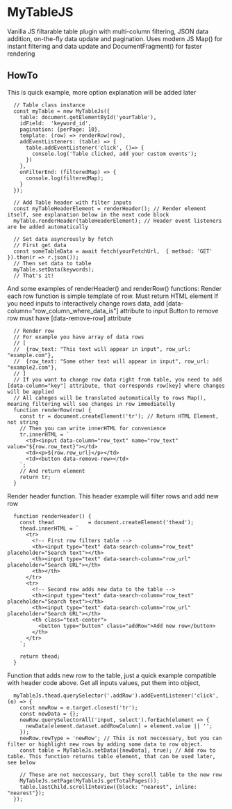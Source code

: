 # MyTableJS
Vanilla JS filtarable table plugin with multi-column filtering, JSON data addition, on-the-fly data update and pagination. Uses modern JS Map() for instant filtering and data update and DocumentFragment() for faster rendering
## HowTo
This is quick example, more option explanation will be added later
```
  // Table class instance
  const myTable = new MyTableJs({
    table: document.getElementById('yourTable'),
    idField:  'keyword_id',
    pagination: {perPage: 10},
    template: (row) => renderRow(row), 
    addEventListeners: (table) => {
      table.addEventListener('click', ()=> {
        console.log('Table clicked, add your custom events');
      })
    },
    onFilterEnd: (filteredMap) => {
      console.log(filteredMap);
    }
  });

  // Add Table header with filter inputs 
  const myTableHeaderElement = renderHeader(); // Render element itself, see explanation below in the next code block
  myTable.renderHeader(tableHeaderElement); // Header event listeners are be added automatically

  // Set data asyncrously by fetch
  // First get data
  const someTableData = await fetch(yourFetchUrl,  { method: 'GET' }).then(r => r.json());
  // Then set data to table
  myTable.setData(keywords);
  // That's it!
```
And some examples of renderHeader() and renderRow() functions:
Render each row function is simple template of row. Must return HTML element
If you need inputs to interactively change rows data, add [data-column="row_column_where_data_is"] attribute to input
Button to remove row must have [data-remove-row] attribute
```
  // Render row
  // For example you have array of data rows
  // [
  //  {row_text: "This text will appear in input", row_url: "example.com"},
  //  {row_text: "Some other text will appear in input", row_url: "example2.com"},
  // ]
  // If you want to change row data right from table, you need to add [data-column="key"] attribute, that corresponds row[key] where changes will be applied
  // All cahnges will be translated automatically to rows Map(), meaning filtering will see changes in row immediatelly
  function renderRow(row) {
    const tr = document.createElement('tr'); // Return HTML Element, not string
    // Then you can write innerHTML for convenience
    tr.innerHTML = `
      <td><input data-column="row_text" name="row_text" value="${row.row_text}"></td>
      <td><p>${row.row_url}</p></td>
      <td><button data-remove-row></td>
    `;
    // And return element
    return tr;
  }
```
Render header function. This header example will filter rows and add new row 
```
  function renderHeader() {
    const thead           = document.createElement('thead');
    thead.innerHTML = `
      <tr>
        <!-- First row filters table -->
        <th><input type="text" data-search-column="row_text" placeholder="Search text"></th>
        <th><input type="text" data-search-column="row_url"  placeholder="Search URL"></th>
        <th></th>
      </tr>
      <tr>
        <!-- Second row adds new data to the table -->
        <th><input type="text" data-search-column="row_text" placeholder="Search text"></th>
        <th><input type="text" data-search-column="row_url"  placeholder="Search URL"></th>
        <th class="text-center">
          <button type="button" class="addRow">Add new row</button>
        </th>
      </tr>
    `;

    return thead;
  }
```
Function that adds new row to the table, just a quick example compatible with header code above.
Get all inputs values, put them into object, 
```
  myTableJs.thead.querySelector('.addRow').addEventListener('click', (e) => {
    const newRow = e.target.closest('tr');
    const newData = {};
    newRow.querySelectorAll('input, select').forEach(element => {
      newData[element.dataset.addRowColumn] = element.value || '';
    });
    newRow.rowType = 'newRow'; // This is not neccessary, but you can filter or highlight new rows by adding some data to row object.
    const table = MyTableJs.setData([newData], true); // Add row to table. This function returns table element, that can be used later, see below

    // These are not neccessary, but they scroll table to the new row
    MyTableJs.setPage(MyTableJs.getTotalPages());
    table.lastChild.scrollIntoView({block: "nearest", inline: "nearest"});
  });
```


